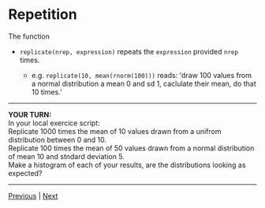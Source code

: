 # Repetition

The function  
* `replicate(nrep, expression)` repeats the `expression` provided `nrep` times.

  * e.g. `replicate(10, mean(rnorm(100)))` reads: 'draw 100 values from a normal distribution a mean 0 and sd 1, caclulate their mean, do that 10 times.'
  
***

**YOUR TURN:**  
In your local exercice script:  
Replicate 1000 times the mean of 10 values drawn from a unifrom distribution between 0 and 10.  
Replicate 100 times the mean of 50 values drawn from a normal distribution of mean 10 and stndard deviation 5.  
Make a histogram of each of your results, are the distributions looking as expected?  

***

[Previous](./random-numbers-generators.md) | [Next](./seed.md)  
